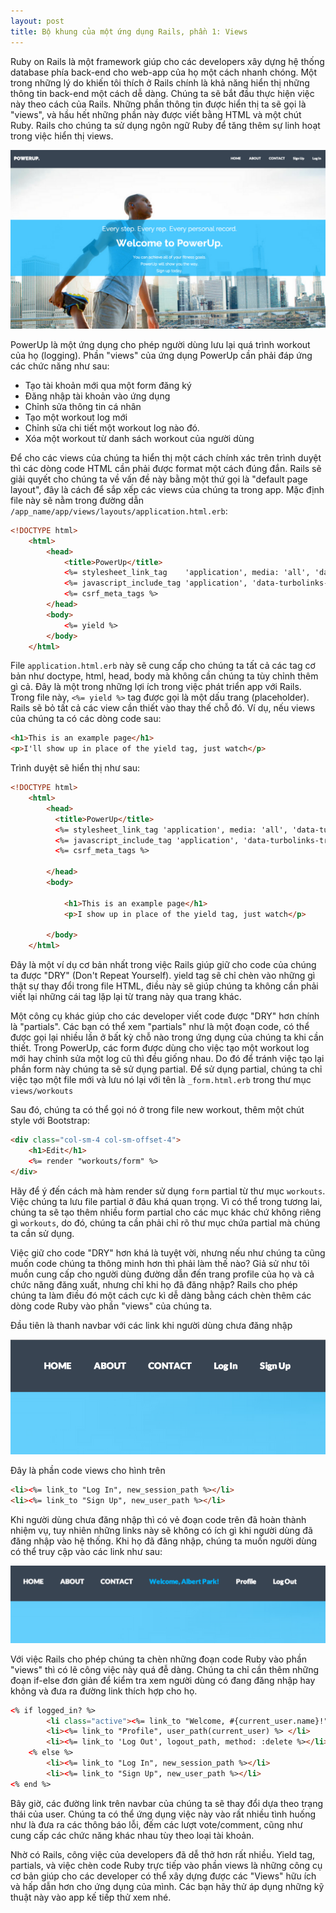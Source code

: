 ```yaml
---
layout: post
title: Bộ khung của một ứng dụng Rails, phần 1: Views
---
```

Ruby on Rails là một framework giúp cho các developers xây dựng hệ thống database phía back-end cho web-app của họ một cách nhanh chóng. Một trong những lý do khiến tôi thích ở Rails chính là khả năng hiển thị những thông tin back-end một cách dễ dàng. Chúng ta sẽ bắt đầu thực hiện việc này theo cách của Rails. Những phần thông tin được hiển thị ta sẽ gọi là "views", và hầu hết những phần này được viết bằng HTML và một chút Ruby. Rails cho chúng ta sử dụng ngôn ngữ Ruby để tăng thêm sự linh hoạt trong việc hiển thị views.

![Powerup page](../images/powerup_page.png)

PowerUp là một ứng dụng cho phép người dùng lưu lại quá trình workout của họ (logging). Phần "views" của ứng dụng PowerUp cần phải đáp ứng các chức năng như sau:

+ Tạo tài khoản mới qua một form đăng ký
+ Đăng nhập tài khoản vào ứng dụng
+ Chỉnh sửa thông tin cá nhân
+ Tạo một workout log mới
+ Chỉnh sửa chi tiết một workout log nào đó.
+ Xóa một workout từ danh sách workout của người dùng

Để cho các views của chúng ta hiển thị một cách chính xác trên trình duyệt thì các dòng code HTML cần phải được format một cách đúng đắn. Rails sẽ giải quyết cho chúng ta về vấn đề này bằng một thứ gọi là "default page layout", đây là cách để sắp xếp các views của chúng ta trong app. Mặc định file này sẽ nằm trong đường dẫn `/app_name/app/views/layouts/application.html.erb`:

```html
<!DOCTYPE html>  
    <html>
        <head>
            <title>PowerUp</title>
            <%= stylesheet_link_tag    'application', media: 'all', 'data-turbolinks-track' => true %>
            <%= javascript_include_tag 'application', 'data-turbolinks-track' => true %>
            <%= csrf_meta_tags %>
        </head>
        <body>
            <%= yield %>
        </body>    
    </html>
```

File `application.html.erb` này sẽ cung cấp cho chúng ta tất cả các tag cơ bản như doctype, html, head, body mà không cần chúng ta tùy chỉnh thêm gì cả. Đây là một trong những lợi ích trong việc phát triển app với Rails. Trong file này, `<%= yield %>` tag được gọi là một dấu trang (placeholder). Rails sẽ bỏ tất cả các view cần thiết vào thay thế chỗ đó. Ví dụ, nếu views của chúng ta có các dòng code sau:

```html
<h1>This is an example page</h1>  
<p>I'll show up in place of the yield tag, just watch</p>  
```

Trình duyệt sẽ hiển thị như sau:

```html
<!DOCTYPE html>  
    <html>
        <head>
          <title>PowerUp</title>
          <%= stylesheet_link_tag 'application', media: 'all', 'data-turbolinks-track' => true %>
          <%= javascript_include_tag 'application', 'data-turbolinks-track' => true %>
          <%= csrf_meta_tags %>

        </head>
        <body>

            <h1>This is an example page</h1>
            <p>I show up in place of the yield tag, just watch</p>

        </body>
    </html>
```

Đây là một ví dụ cơ bản nhất trong việc Rails giúp giữ cho code của chúng ta được "DRY" (Don't Repeat Yourself). yield tag sẽ chỉ chèn vào những gì thật sự thay đổi trong file HTML, điều này sẽ giúp chúng ta không cần phải viết lại những cái tag lặp lại từ trang này qua trang khác.

Một công cụ khác giúp cho các developer viết code được "DRY" hơn chính là "partials". Các bạn có thể xem "partials" như là một đoạn code, có thể được gọi lại nhiều lần ở bất kỳ chỗ nào trong ứng dụng của chúng ta khi cần thiết. Trong PowerUp, các form được dùng cho việc tạo một workout log mới hay chỉnh sửa một log cũ thì đều giống nhau. Do đó để tránh việc tạo lại phần form này chúng ta sẽ sử dụng partial. Để sử dụng partial, chúng ta chỉ việc tạo một file mới và lưu nó lại với tên là `_form.html.erb` trong thư mục `views/workouts`

Sau đó, chúng ta có thể gọi nó ở trong file new workout, thêm một chút style với Bootstrap:

```html
<div class="col-sm-4 col-sm-offset-4">  
    <h1>Edit</h1>
    <%= render "workouts/form" %>
</div>  
```

Hãy để ý đến cách mà hàm render sử dụng `form` partial từ thư mục `workouts`. Việc chúng ta lưu file partial ở đâu khá quan trọng. Vì có thể trong tương lai, chúng ta sẽ tạo thêm nhiều form partial cho các mục khác chứ không riêng gì `workouts`, do đó, chúng ta cần phải chỉ rõ thư mục chứa partial mà chúng ta cần sử dụng.

Việc giữ cho code "DRY" hơn khá là tuyệt vời, nhưng nếu như chúng ta cũng muốn code chúng ta thông minh hơn thì phải làm thế nào? Giả sử như tôi muồn cung cấp cho người dùng đường dẫn đến trang profile của họ và cả chức năng đăng xuất, nhưng chỉ khi họ đã đăng nhập? Rails cho phép chúng ta làm điều đó một cách cực kì dễ dàng bằng cách chèn thêm các dòng code Ruby vào phần "views" của chúng ta.

Đầu tiên là thanh navbar với các link khi người dùng chưa đăng nhập

![not logged in](../images/powerup_notloggedin.png)

Đây là phần code views cho hình trên

```html
<li><%= link_to "Log In", new_session_path %></li>  
<li><%= link_to "Sign Up", new_user_path %></li>  
```

Khi người dùng chưa đăng nhập thì có vẻ đoạn code trên đã hoàn thành nhiệm vụ, tuy nhiên những links này sẽ không có ích gì khi người dùng đã đăng nhập vào hệ thống. Khi họ đã đăng nhập, chúng ta muốn người dùng có thể truy cập vào các link như sau:

![logged in](../images/powerup_loggedin.png)

Với việc Rails cho phép chúng ta chèn những đoạn code Ruby vào phần "views" thì có lẽ công việc này quá đễ dàng. Chúng ta chỉ cần thêm những đoạn if-else đơn giản để kiểm tra xem người dùng có đang đăng nhập hay không và đưa ra đường link thích hợp cho họ.

```html
<% if logged_in? %>  
        <li class="active"><%= link_to "Welcome, #{current_user.name}!", user_path(current_user) %> </li>
        <li><%= link_to "Profile", user_path(current_user) %> </li>
        <li><%= link_to 'Log Out', logout_path, method: :delete %></li>
    <% else %>
        <li><%= link_to "Log In", new_session_path %></li>
        <li><%= link_to "Sign Up", new_user_path %></li>
<% end %>  
```

Bây giờ, các đường link trên navbar của chúng ta sẽ thay đổi dựa theo trạng thái của user. Chúng ta có thể ứng dụng việc này vào rất nhiều tình huống như là đưa ra các thông báo lỗi, đếm các lượt vote/comment, cũng như cung cấp các chức năng khác nhau tùy theo loại tài khoản.

Nhờ có Rails, công việc của developers đã dễ thở hơn rất nhiều. Yield tag, partials, và việc chèn code Ruby trực tiếp vào phần views là những công cụ cơ bản giúp cho các developer có thể xây dựng được các "Views" hữu ích và hấp dẫn hơn cho ứng dụng của mình. Các bạn hãy thử áp dụng những kỹ thuật này vào app kế tiếp thử xem nhé.
